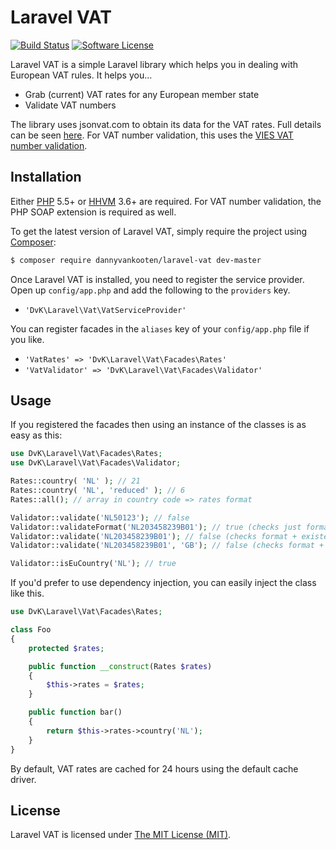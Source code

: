 Laravel VAT
================

<a href="https://travis-ci.org/dannyvankooten/laravel-vat"><img src="https://img.shields.io/travis/dannyvankooten/laravel-vat/master.svg?style=flat-square" alt="Build Status"></img></a>
<a href="LICENSE"><img src="https://img.shields.io/badge/license-MIT-brightgreen.svg?style=flat-square" alt="Software License"></img></a>

Laravel VAT is a simple Laravel library which helps you in dealing with European VAT rules. It helps you...

- Grab (current) VAT rates for any European member state
- Validate VAT numbers

The library uses jsonvat.com to obtain its data for the VAT rates. Full details can be seen [here](https://github.com/adamcooke/vat-rates).
For VAT number validation, this uses the [VIES VAT number validation](http://ec.europa.eu/taxation_customs/vies/).

## Installation

Either [PHP](https://php.net) 5.5+ or [HHVM](http://hhvm.com) 3.6+ are required. For VAT number validation, the PHP SOAP extension is required as well.

To get the latest version of Laravel VAT, simply require the project using [Composer](https://getcomposer.org):

```bash
$ composer require dannyvankooten/laravel-vat dev-master
```

Once Laravel VAT is installed, you need to register the service provider. Open up `config/app.php` and add the following to the `providers` key.

* `'DvK\Laravel\Vat\VatServiceProvider'`

You can register facades in the `aliases` key of your `config/app.php` file if you like.

* `'VatRates' => 'DvK\Laravel\Vat\Facades\Rates'`
* `'VatValidator' => 'DvK\Laravel\Vat\Facades\Validator'`

## Usage

If you registered the facades then using an instance of the classes is as easy as this:

```php
use DvK\Laravel\Vat\Facades\Rates;
use DvK\Laravel\Vat\Facades\Validator;

Rates::country( 'NL' ); // 21
Rates::country( 'NL', 'reduced' ); // 6
Rates::all(); // array in country code => rates format

Validator::validate('NL50123'); // false
Validator::validateFormat('NL203458239B01'); // true (checks just format)
Validator::validate('NL203458239B01'); // false (checks format + existence)
Validator::validate('NL203458239B01', 'GB'); // false (checks format + existence + country match)

Validator::isEuCountry('NL'); // true
```

If you'd prefer to use dependency injection, you can easily inject the class like this.


```php
use DvK\Laravel\Vat\Facades\Rates;

class Foo
{
    protected $rates;

    public function __construct(Rates $rates)
    {
        $this->rates = $rates;
    }

    public function bar()
    {
        return $this->rates->country('NL');
    }
}
```

By default, VAT rates are cached for 24 hours using the default cache driver.

## License

Laravel VAT is licensed under [The MIT License (MIT)](LICENSE).
